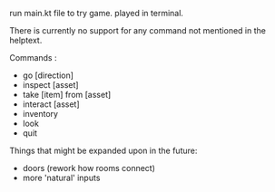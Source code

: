 run main.kt file to try game. played in terminal. 

There is currently no support for any command not mentioned in the helptext. 

Commands : 
 - go [direction]
 - inspect [asset]
 - take [item] from [asset]
 - interact [asset]
 - inventory
 - look
 - quit

Things that might be expanded upon in the future: 
 - doors (rework how rooms connect)
 - more 'natural' inputs
